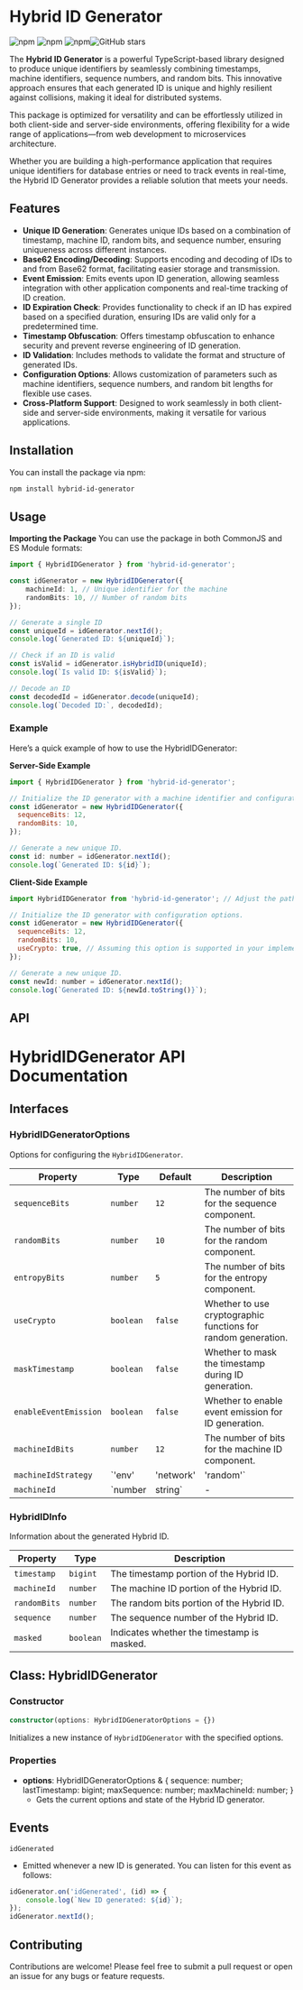 # Hybrid ID Generator

![npm](https://img.shields.io/npm/v/hybrid-id-generator) ![npm](https://img.shields.io/npm/l/hybrid-id-generator)
![npm](https://img.shields.io/npm/dw/hybrid-id-generator)![GitHub stars](https://img.shields.io/github/stars/miladezzat/hybrid-id-generator)

The **Hybrid ID Generator** is a powerful TypeScript-based library designed to produce unique identifiers by seamlessly combining timestamps, machine identifiers, sequence numbers, and random bits. This innovative approach ensures that each generated ID is unique and highly resilient against collisions, making it ideal for distributed systems.

This package is optimized for versatility and can be effortlessly utilized in both client-side and server-side environments, offering flexibility for a wide range of applications—from web development to microservices architecture.

Whether you are building a high-performance application that requires unique identifiers for database entries or need to track events in real-time, the Hybrid ID Generator provides a reliable solution that meets your needs.

## Features
- **Unique ID Generation**: Generates unique IDs based on a combination of timestamp, machine ID, random bits, and sequence number, ensuring uniqueness across different instances.
- **Base62 Encoding/Decoding**: Supports encoding and decoding of IDs to and from Base62 format, facilitating easier storage and transmission.
- **Event Emission**: Emits events upon ID generation, allowing seamless integration with other application components and real-time tracking of ID creation.
- **ID Expiration Check**: Provides functionality to check if an ID has expired based on a specified duration, ensuring IDs are valid only for a predetermined time.
- **Timestamp Obfuscation**: Offers timestamp obfuscation to enhance security and prevent reverse engineering of ID generation.
- **ID Validation**: Includes methods to validate the format and structure of generated IDs.
- **Configuration Options**: Allows customization of parameters such as machine identifiers, sequence numbers, and random bit lengths for flexible use cases.
- **Cross-Platform Support**: Designed to work seamlessly in both client-side and server-side environments, making it versatile for various applications.

## Installation

You can install the package via npm:

```bash
npm install hybrid-id-generator
```

## Usage
**Importing the Package**
You can use the package in both CommonJS and ES Module formats:
```ts
import { HybridIDGenerator } from 'hybrid-id-generator';

const idGenerator = new HybridIDGenerator({
    machineId: 1, // Unique identifier for the machine
    randomBits: 10, // Number of random bits
});

// Generate a single ID
const uniqueId = idGenerator.nextId();
console.log(`Generated ID: ${uniqueId}`);

// Check if an ID is valid
const isValid = idGenerator.isHybridID(uniqueId);
console.log(`Is valid ID: ${isValid}`);

// Decode an ID
const decodedId = idGenerator.decode(uniqueId);
console.log(`Decoded ID:`, decodedId);
```
### Example
Here’s a quick example of how to use the HybridIDGenerator:

**Server-Side Example**
```js
import { HybridIDGenerator } from 'hybrid-id-generator';

// Initialize the ID generator with a machine identifier and configuration options.
const idGenerator = new HybridIDGenerator({
  sequenceBits: 12,
  randomBits: 10,
});

// Generate a new unique ID.
const id: number = idGenerator.nextId();
console.log(`Generated ID: ${id}`);
```

**Client-Side Example**
```js
import HybridIDGenerator from 'hybrid-id-generator'; // Adjust the path as necessary

// Initialize the ID generator with configuration options.
const idGenerator = new HybridIDGenerator({
  sequenceBits: 12,
  randomBits: 10,
  useCrypto: true, // Assuming this option is supported in your implementation
});

// Generate a new unique ID.
const newId: number = idGenerator.nextId();
console.log(`Generated ID: ${newId.toString()}`);
```

## API
# HybridIDGenerator API Documentation

## Interfaces

### HybridIDGeneratorOptions

Options for configuring the `HybridIDGenerator`.

| Property               | Type                 | Default | Description                                                                                     |
|-----------------------|----------------------|---------|-------------------------------------------------------------------------------------------------|
| `sequenceBits`        | `number`             | `12`    | The number of bits for the sequence component.                                                 |
| `randomBits`          | `number`             | `10`    | The number of bits for the random component.                                                   |
| `entropyBits`         | `number`             | `5`     | The number of bits for the entropy component.                                                  |
| `useCrypto`           | `boolean`            | `false` | Whether to use cryptographic functions for random generation.                                   |
| `maskTimestamp`       | `boolean`            | `false` | Whether to mask the timestamp during ID generation.                                           |
| `enableEventEmission` | `boolean`            | `false` | Whether to enable event emission for ID generation.                                            |
| `machineIdBits`       | `number`             | `12`    | The number of bits for the machine ID component.                                              |
| `machineIdStrategy`   | `'env' | 'network' | 'random'` | Strategy used for generating the machine ID.                                                   |
| `machineId`           | `number | string`    | -       | The initial machine ID to use (must be validated).                                            |

### HybridIDInfo

Information about the generated Hybrid ID.

| Property     | Type    | Description                                         |
|--------------|---------|-----------------------------------------------------|
| `timestamp`  | `bigint`| The timestamp portion of the Hybrid ID.            |
| `machineId`  | `number`| The machine ID portion of the Hybrid ID.           |
| `randomBits` | `number`| The random bits portion of the Hybrid ID.          |
| `sequence`   | `number`| The sequence number of the Hybrid ID.              |
| `masked`     | `boolean`| Indicates whether the timestamp is masked.         |

## Class: HybridIDGenerator

### Constructor

```typescript
constructor(options: HybridIDGeneratorOptions = {})
```
Initializes a new instance of `HybridIDGenerator` with the specified options.


### Properties
- **options**: HybridIDGeneratorOptions & { sequence: number; lastTimestamp: bigint; maxSequence: number; maxMachineId: number; }
    - Gets the current options and state of the Hybrid ID generator.

## Events
`idGenerated`

   - Emitted whenever a new ID is generated. You can listen for this event as follows:
```js
idGenerator.on('idGenerated', (id) => {
    console.log(`New ID generated: ${id}`);
});
idGenerator.nextId();
```

## Contributing
Contributions are welcome! Please feel free to submit a pull request or open an issue for any bugs or feature requests.